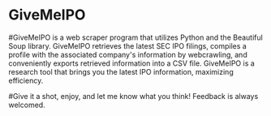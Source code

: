 # GiveMeIPO
#GiveMeIPO is a web scraper program that utilizes Python and the Beautiful Soup library. GiveMeIPO retrieves the latest SEC IPO filings, compiles a profile with the associated company's information by webcrawling, and conveniently exports retrieved information into a CSV file. GiveMeIPO is a research tool that brings you the latest IPO information, maximizing efficiency.

#Give it a shot, enjoy, and let me know what you think! Feedback is always welcomed.
